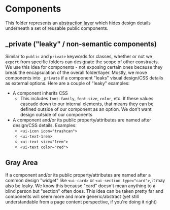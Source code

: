 # Components

This folder represents an [abstraction layer](https://en.wikipedia.org/wiki/Abstraction_layer) which hides design details underneath a set of reusable public components.

## \_private ("leaky" / non-semantic components)

Similar to `public` and `private` keywords for classes, whether or not we `export` from specific folders can designate the scope of other constructs. We use this idea for components - not exposing certain ones because they break the encapsulation of the overall folder/layer. Mostly, we move components into `_private` if a component "leaks" visual design/CSS details as external options. Here are a couple of "leaky" examples:

- A component inherits CSS
  - This includes `font-family`, `font-size`, `color`, etc. If these values cascade down to our internal elements, that means they can be defined outside of our component as an option. We don't want design outside of our components
- A component and/or its public property/attributes are named after design/CSS details. Examples:
  - `<ui-icon icon="trashcan">`
  - `<ui-text-1rem>`
  - `<ui-text size="1rem">`
  - `<ui-text color="red">`

## Gray Area

If a component and/or its public property/attributes are named after a common design "widget" like `<ui-card>` or `<ui-section type="card">`, it may also be leaky. We know this because "card" doesn't mean anything to a blind person but "section" often does. This idea can be taken pretty far and components will seem more and more generic/abstract (yet still understandable from a page content perspective, if you're doing it right)
